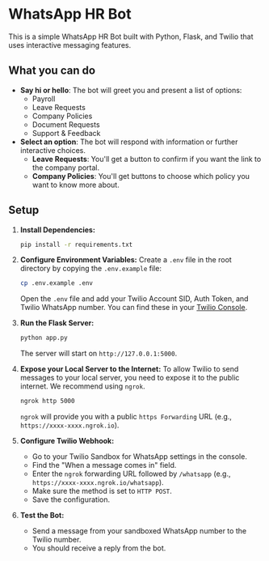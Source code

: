 # WhatsApp HR Bot

This is a simple WhatsApp HR Bot built with Python, Flask, and Twilio that uses interactive messaging features.

## What you can do

- **Say hi or hello**: The bot will greet you and present a list of options:
  - Payroll
  - Leave Requests
  - Company Policies
  - Document Requests
  - Support & Feedback
- **Select an option**: The bot will respond with information or further interactive choices.
  - **Leave Requests**: You'll get a button to confirm if you want the link to the company portal.
  - **Company Policies**: You'll get buttons to choose which policy you want to know more about.

## Setup

1.  **Install Dependencies:**
    ```bash
    pip install -r requirements.txt
    ```

2.  **Configure Environment Variables:**
    Create a `.env` file in the root directory by copying the `.env.example` file:
    ```bash
    cp .env.example .env
    ```
    Open the `.env` file and add your Twilio Account SID, Auth Token, and Twilio WhatsApp number. You can find these in your [Twilio Console](https://www.twilio.com/console).

3.  **Run the Flask Server:**
    ```bash
    python app.py
    ```
    The server will start on `http://127.0.0.1:5000`.

4.  **Expose your Local Server to the Internet:**
    To allow Twilio to send messages to your local server, you need to expose it to the public internet. We recommend using `ngrok`.
    ```bash
    ngrok http 5000
    ```
    `ngrok` will provide you with a public `https Forwarding` URL (e.g., `https://xxxx-xxxx.ngrok.io`).

5.  **Configure Twilio Webhook:**
    - Go to your Twilio Sandbox for WhatsApp settings in the console.
    - Find the "When a message comes in" field.
    - Enter the `ngrok` forwarding URL followed by `/whatsapp` (e.g., `https://xxxx-xxxx.ngrok.io/whatsapp`).
    - Make sure the method is set to `HTTP POST`.
    - Save the configuration.

6.  **Test the Bot:**
    - Send a message from your sandboxed WhatsApp number to the Twilio number.
    - You should receive a reply from the bot.
